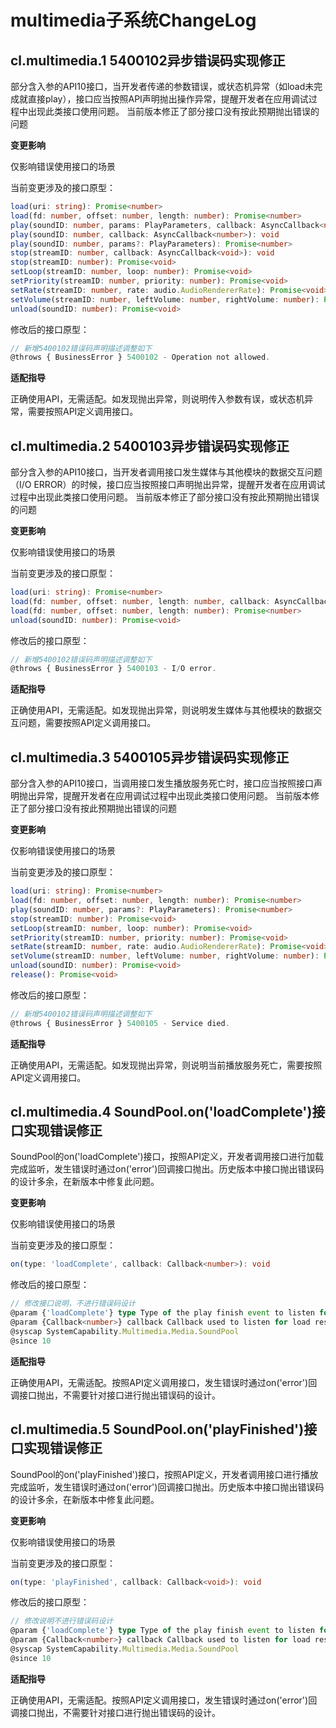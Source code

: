 # multimedia子系统ChangeLog

## cl.multimedia.1 5400102异步错误码实现修正

部分含入参的API10接口，当开发者传递的参数错误，或状态机异常（如load未完成就直接play），接口应当按照API声明抛出操作异常，提醒开发者在应用调试过程中出现此类接口使用问题。
当前版本修正了部分接口没有按此预期抛出错误的问题

**变更影响**

仅影响错误使用接口的场景

当前变更涉及的接口原型：

```ts
load(uri: string): Promise<number>
load(fd: number, offset: number, length: number): Promise<number>
play(soundID: number, params: PlayParameters, callback: AsyncCallback<number>): void
play(soundID: number, callback: AsyncCallback<number>): void
play(soundID: number, params?: PlayParameters): Promise<number>
stop(streamID: number, callback: AsyncCallback<void>): void
stop(streamID: number): Promise<void>
setLoop(streamID: number, loop: number): Promise<void>
setPriority(streamID: number, priority: number): Promise<void>
setRate(streamID: number, rate: audio.AudioRendererRate): Promise<void>
setVolume(streamID: number, leftVolume: number, rightVolume: number): Promise<void>
unload(soundID: number): Promise<void>
```

修改后的接口原型：

```ts
// 新增5400102错误码声明描述调整如下
@throws { BusinessError } 5400102 - Operation not allowed.
```

**适配指导**

正确使用API，无需适配。如发现抛出异常，则说明传入参数有误，或状态机异常，需要按照API定义调用接口。

## cl.multimedia.2 5400103异步错误码实现修正

部分含入参的API10接口，当开发者调用接口发生媒体与其他模块的数据交互问题（I/O ERROR）的时候，接口应当按照接口声明抛出异常，提醒开发者在应用调试过程中出现此类接口使用问题。
当前版本修正了部分接口没有按此预期抛出错误的问题

**变更影响**

仅影响错误使用接口的场景

当前变更涉及的接口原型：

```ts
load(uri: string): Promise<number>
load(fd: number, offset: number, length: number, callback: AsyncCallback<number>): void
load(fd: number, offset: number, length: number): Promise<number>
unload(soundID: number): Promise<void>
```

修改后的接口原型：

```ts
// 新增5400102错误码声明描述调整如下
@throws { BusinessError } 5400103 - I/O error.
```

**适配指导**

正确使用API，无需适配。如发现抛出异常，则说明发生媒体与其他模块的数据交互问题，需要按照API定义调用接口。

## cl.multimedia.3 5400105异步错误码实现修正

部分含入参的API10接口，当调用接口发生播放服务死亡时，接口应当按照接口声明抛出异常，提醒开发者在应用调试过程中出现此类接口使用问题。
当前版本修正了部分接口没有按此预期抛出错误的问题

**变更影响**

仅影响错误使用接口的场景

当前变更涉及的接口原型：

```ts
load(uri: string): Promise<number>
load(fd: number, offset: number, length: number): Promise<number>
play(soundID: number, params?: PlayParameters): Promise<number>
stop(streamID: number): Promise<void>
setLoop(streamID: number, loop: number): Promise<void>
setPriority(streamID: number, priority: number): Promise<void>
setRate(streamID: number, rate: audio.AudioRendererRate): Promise<void>
setVolume(streamID: number, leftVolume: number, rightVolume: number): Promise<void>
unload(soundID: number): Promise<void>
release(): Promise<void>
```

修改后的接口原型：

```ts
// 新增5400102错误码声明描述调整如下
@throws { BusinessError } 5400105 - Service died.
```

**适配指导**

正确使用API，无需适配。如发现抛出异常，则说明当前播放服务死亡，需要按照API定义调用接口。

## cl.multimedia.4 SoundPool.on('loadComplete')接口实现错误修正

SoundPool的on('loadComplete')接口，按照API定义，开发者调用接口进行加载完成监听，发生错误时通过on('error')回调接口抛出。历史版本中接口抛出错误码的设计多余，在新版本中修复此问题。

**变更影响**

仅影响错误使用接口的场景

当前变更涉及的接口原型：

```ts
on(type: 'loadComplete', callback: Callback<number>): void
```

修改后的接口原型：

```ts
// 修改接口说明，不进行错误码设计
@param {'loadComplete'} type Type of the play finish event to listen for.
@param {Callback<number>} callback Callback used to listen for load result event
@syscap SystemCapability.Multimedia.Media.SoundPool
@since 10
```

**适配指导**

正确使用API，无需适配。按照API定义调用接口，发生错误时通过on('error')回调接口抛出，不需要针对接口进行抛出错误码的设计。

## cl.multimedia.5 SoundPool.on('playFinished')接口实现错误修正

SoundPool的on('playFinished')接口，按照API定义，开发者调用接口进行播放完成监听，发生错误时通过on('error')回调接口抛出。历史版本中接口抛出错误码的设计多余，在新版本中修复此问题。

**变更影响**

仅影响错误使用接口的场景

当前变更涉及的接口原型：

```ts
on(type: 'playFinished', callback: Callback<void>): void
```

修改后的接口原型：

```ts
// 修改说明不进行错误码设计
@param {'loadComplete'} type Type of the play finish event to listen for.
@param {Callback<number>} callback Callback used to listen for load result event
@syscap SystemCapability.Multimedia.Media.SoundPool
@since 10
```

**适配指导**

正确使用API，无需适配。按照API定义调用接口，发生错误时通过on('error')回调接口抛出，不需要针对接口进行抛出错误码的设计。